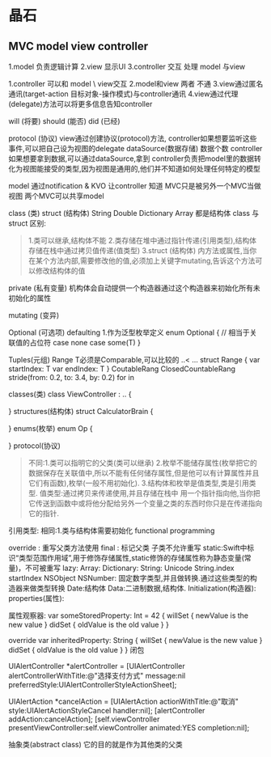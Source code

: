 #  晶石


## MVC  model view controller

1.model 负责逻辑计算
2.view 显示UI
3.controller 交互 处理 model 与view

1.controller 可以和 model \ view交互
2.model和view 两者 不通
3.view通过匿名通讯(target-action 目标对象-操作模式)与controller通讯
4.view通过代理(delegate)方法可以将更多信息告知controller

will (将要) should (能否) did (已经)

protocol (协议)
view通过创建协议(protocol)方法,
controller如果想要监听这些事件,可以把自己设为视图的delegate
dataSource(数据存储) 数据个数
controller如果想要拿到数据,可以通过dataSource,拿到
controller负责把model里的数据转化为视图能接受的类型,因为视图是通用的,他们并不知道如何处理任何特定的模型

model 通过notification & KVO 让controller 知道
MVC只是被另外一个MVC当做视图
两个MVC可以共享model

class (类)
struct (结构体)
String Double Dictionary Array 都是结构体
class 与 struct 区别:
>1.类可以继承,结构体不能
>2.类存储在堆中通过指针传递(引用类型),结构体存储在栈中通过拷贝值传递(值类型)
>3.struct (结构体) 内方法或属性,当你在某个方法内部,需要修改他的值,必须加上关键字mutating,告诉这个方法可以修改结构体的值

private (私有变量)
机构体会自动提供一个构造器通过这个构造器来初始化所有未初始化的属性

mutating (变异)


Optional (可选项)
defaulting
1.作为泛型枚举定义
enum Optional<T> {  // 相当于关联值的占位符
    case none
    case some(T)
}

Tuples(元组)
Range T必须是Comparable,可以比较的 ..< ...
struct Range<T> {
    var startIndex: T
    var endIndex: T
}
CoutableRang
ClosedCountableRang
stride(from: 0.2, to: 3.4, by: 0.2)
for in

classes(类)
class ViewController : .. {

}
structures(结构体)
struct CalculatorBrain {

}
enums(枚举)
enum Op {

}
protocol(协议)
>不同:1.类可以指明它的父类(类可以继承)
>        2.枚举不能储存属性(枚举把它的数据保存在关联值中,所以不能有任何储存属性,但是他可以有计算属性并且它们有函数),枚举(一般不用初始化).
 >       3.结构体和枚举是值类型,类是引用类型.
值类型:通过拷贝来传递使用,并且存储在栈中
用一个指针指向他,当你把它传送到函数中或将他分配给另外一个变量之类的东西时你只是在传递指向它的指针.
<!--当你把它作为参数传送它时它被复制了,甚至如果你仅仅是把它,分配给其他变量或者是函数都会拷贝-->

引用类型:
相同:1.类与结构体需要初始化
functional programming


override : 重写父类方法使用
final : 标记父类 子类不允许重写
static:Swift中标识“类型范围作用域”,用于修饰存储属性,static修饰的存储属性称为静态变量(常量)，不可被重写
lazy:
Array:
Dictionary:
String:
Unicode
String.index
startIndex
NSObject
NSNumber: 固定数字类型,并且做转换.通过这些类型的构造器来做类型转换
Date:结构体
Data:二进制数据,结构体.
Initialization(构造器):
properties(属性):

属性观察器:
var someStoredProperty: Int = 42 {
willSet { newValue is the new value }
didSet { oldValue is the old value }
}

override var inheritedProperty: String {
willSet { newValue is the new value }
didSet { oldValue is the old value }
}
闭包



UIAlertController *alertController = [UIAlertController alertControllerWithTitle:@"选择支付方式" message:nil preferredStyle:UIAlertControllerStyleActionSheet];

UIAlertAction *cancelAction = [UIAlertAction actionWithTitle:@"取消" style:UIAlertActionStyleCancel handler:nil];
[alertController addAction:cancelAction];
[self.viewController presentViewController:self.viewController animated:YES completion:nil];


抽象类(abstract class) 它的目的就是作为其他类的父类




















